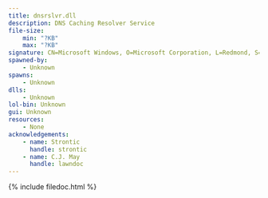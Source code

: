 ```yaml
---
title: dnsrslvr.dll
description: DNS Caching Resolver Service
file-size:
    min: "?KB"
    max: "?KB"
signature: CN=Microsoft Windows, O=Microsoft Corporation, L=Redmond, S=Washington, C=US
spawned-by:
    - Unknown
spawns:
    - Unknown
dlls:
    - Unknown
lol-bin: Unknown
gui: Unknown
resources:
    - None
acknowledgements:
    - name: Strontic
      handle: strontic
    - name: C.J. May
      handle: lawndoc
---
```


{% include filedoc.html %}
